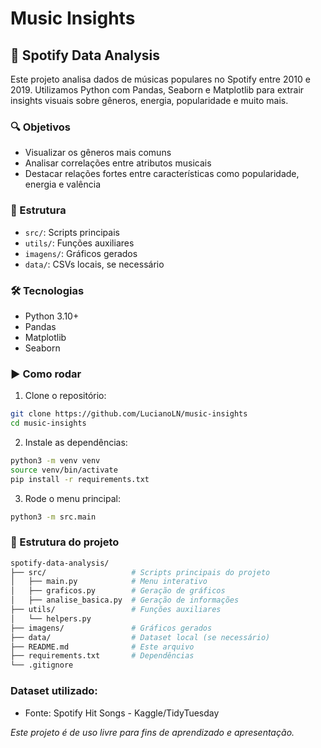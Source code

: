 # Music Insights

## 🎵 Spotify Data Analysis

Este projeto analisa dados de músicas populares no Spotify entre 2010 e 2019. Utilizamos Python com Pandas, Seaborn e Matplotlib para extrair insights visuais sobre gêneros, energia, popularidade e muito mais.

### 🔍 Objetivos

- Visualizar os gêneros mais comuns
- Analisar correlações entre atributos musicais
- Destacar relações fortes entre características como popularidade, energia e valência

### 📁 Estrutura

- `src/`: Scripts principais
- `utils/`: Funções auxiliares
- `imagens/`: Gráficos gerados
- `data/`: CSVs locais, se necessário

### 🛠️ Tecnologias

- Python 3.10+
- Pandas
- Matplotlib
- Seaborn

### ▶️ Como rodar

1. Clone o repositório:
```bash
git clone https://github.com/LucianoLN/music-insights
cd music-insights
```

2. Instale as dependências:
```bash
python3 -m venv venv
source venv/bin/activate
pip install -r requirements.txt
``` 

3. Rode o menu principal:
```bash
python3 -m src.main
``` 

### 📁 Estrutura do projeto

```bash
spotify-data-analysis/
├── src/                   # Scripts principais do projeto
│   ├── main.py            # Menu interativo
│   ├── graficos.py        # Geração de gráficos
│   ├── analise_basica.py  # Geração de informações
├── utils/                 # Funções auxiliares
│   └── helpers.py
├── imagens/               # Gráficos gerados
├── data/                  # Dataset local (se necessário)
├── README.md              # Este arquivo
├── requirements.txt       # Dependências
└── .gitignore
```

### Dataset utilizado:
- Fonte: Spotify Hit Songs - Kaggle/TidyTuesday



_Este projeto é de uso livre para fins de aprendizado e apresentação._

